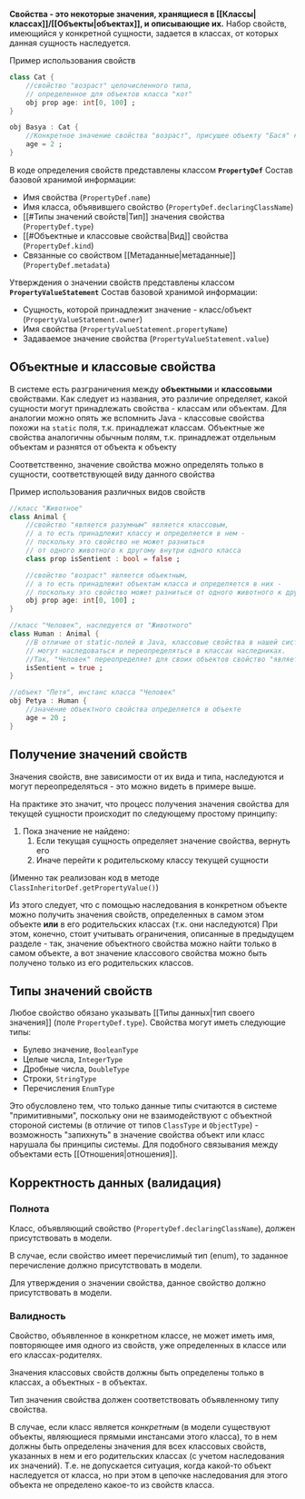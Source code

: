 **Свойства - это некоторые значения, хранящиеся в [[Классы|классах]]/[[Объекты|объектах]], и описывающие их.**
Набор свойств, имеющийся у конкретной сущности, задается в классах, от которых данная сущность наследуется.

Пример использования свойств
```Dart
class Cat {
	//свойство "возраст" целочисленного типа,
	// определенное для объектов класса "кот"
	obj prop age: int[0, 100] ;
}

obj Basya : Cat {
	//Конкретное значение свойства "возраст", присущее объекту "Бася" класса "кот"
	age = 2 ;
}
```

В коде определения свойств представлены классом **`PropertyDef`**
Состав базовой хранимой информации:
- Имя свойства (`PropertyDef.name`)
- Имя класса, объявившего свойство (`PropertyDef.declaringClassName`)
- [[#Типы значений свойств|Тип]] значения свойства (`PropertyDef.type`)
- [[#Объектные и классовые свойства|Вид]] свойства (`PropertyDef.kind`)
- Связанные со свойством [[Метаданные|метаданные]] (`PropertyDef.metadata`)

Утверждения о значении свойств представлены классом **`PropertyValueStatement`**
Состав базовой хранимой информации:
 - Сущность, которой принадлежит значение - класс/объект (`PropertyValueStatement.owner`)
 - Имя свойства (`PropertyValueStatement.propertyName`)
 - Задаваемое значение свойства (`PropertyValueStatement.value`)

## Объектные и классовые свойства

В системе есть разграничения между **объектными** и **классовыми** свойствами. Как следует из названия, это различие определяет, какой сущности могут принадлежать свойства - классам или объектам.
Для аналогии можно опять же вспомнить Java - классовые свойства похожи на `static` поля, т.к. принадлежат классам. Объектные же свойства аналогичны обычным полям, т.к. принадлежат отдельным объектам и разнятся от объекта к объекту

Соответственно, значение свойства можно определять только в сущности, соответствующей виду данного свойства

Пример использования различных видов свойств
```Dart
//класс "Животное"
class Animal {
	//свойство "является разумным" является классовым,
	// а то есть принадлежит классу и определяется в нем -
	// поскольку это свойство не может разниться 
	// от одного животного к другому внутри одного класса 
	class prop isSentient : bool = false ;

	//свойство "возраст" является объектным,
	// а то есть принадлежит объектам класса и определяется в них -
	// поскольку это свойство может разниться от одного животного к другому
	obj prop age: int[0, 100] ;
}

//класс "Человек", наследуется от "Животного"
class Human : Animal {
	//В отличие от static-полей в Java, классовые свойства в нашей системе
	// могут наследоваться и переопределяться в классах наследниках.
	//Так, "Человек" переопределяет для своих объектов свойство "является разумным"
	isSentient = true ;
}

//объект "Петя", инстанс класса "Человек"
obj Petya : Human {
	//значение объектного свойства определяется в объекте
	age = 20 ;
}
```

## Получение значений свойств

Значения свойств, вне зависимости от их вида и типа, наследуются и могут переопределяться - это можно видеть в примере выше.

На практике это значит, что процесс получения значения свойства для текущей сущности происходит по следующему простому принципу:
1. Пока значение не найдено:
	1. Если текущая сущность определяет значение свойства, вернуть его
	2. Иначе перейти к родительскому классу текущей сущности

(Именно так реализован код в методе `ClassInheritorDef.getPropertyValue()`)

Из этого следует, что с помощью наследования в конкретном объекте можно получить значения свойств, определенных в самом этом объекте **или** в его родительских классах (т.к. они наследуются)
При этом, конечно, стоит учитывать ограничения, описанные в предыдущем разделе - так, значение объектного свойства можно найти только в самом объекте, а вот значение классового свойства можно быть получено только из его родительских классов.

## Типы значений свойств

Любое свойство обязано указывать [[Типы данных|тип своего значения]] (поле `PropertyDef.type`).
Свойства могут иметь следующие типы:
- Булево значение, `BooleanType`
- Целые числа, `IntegerType`
- Дробные числа, `DoubleType`
- Строки, `StringType`
- Перечисления `EnumType`

Это обусловлено тем, что только данные типы считаются в системе "примитивными", поскольку они не взаимодействуют с объектной стороной системы (в отличие от типов `ClassType` и `ObjectType`) - возможность "запихнуть" в значение свойства объект или класс нарушала бы принципы системы. Для подобного связывания между объектами есть [[Отношения|отношения]].

## Корректность данных (валидация)

### Полнота

Класс, объявляющий свойство (`PropertyDef.declaringClassName`),  должен присутствовать в модели.

В случае, если свойство имеет перечислимый тип (enum), то заданное перечисление должно присутствовать в модели.

Для утверждения о значении свойства, данное свойство должно присутствовать в модели.
### Валидность

Свойство, объявленное в конкретном классе, не может иметь имя, повторяющее имя одного из свойств, уже определенных в классе или его классах-родителях.

Значения классовых свойств должны быть определены только в классах, а объектных - в объектах.

Тип значения свойства должен соответствовать объявленному типу свойства.

В случае, если класс является *конкретным* (в модели существуют объекты, являющиеся прямыми инстансами этого класса), то в нем должны быть определены значения для всех классовых свойств, указанных в нем и его родительских классах (с учетом наследования их значений).
Т.е. не допускается ситуация, когда какой-то объект наследуется от класса, но при этом в цепочке наследования для этого объекта не определено какое-то из свойств класса.
